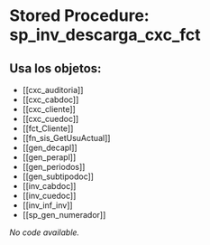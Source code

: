 # Stored Procedure: sp_inv_descarga_cxc_fct

## Usa los objetos:
- [[cxc_auditoria]]
- [[cxc_cabdoc]]
- [[cxc_cliente]]
- [[cxc_cuedoc]]
- [[fct_Cliente]]
- [[fn_sis_GetUsuActual]]
- [[gen_decapl]]
- [[gen_perapl]]
- [[gen_periodos]]
- [[gen_subtipodoc]]
- [[inv_cabdoc]]
- [[inv_cuedoc]]
- [[inv_inf_inv]]
- [[sp_gen_numerador]]

*No code available.*
